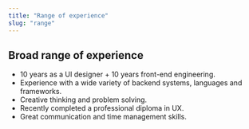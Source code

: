 ```yaml
---
title: "Range of experience"
slug: "range"
---
```


## Broad range of experience

- 10 years as a UI designer + 10 years front-end engineering.
- Experience with a wide variety of backend systems, languages and frameworks.
- Creative thinking and problem solving.
- Recently completed a professional diploma in UX.
- Great communication and time management skills.
